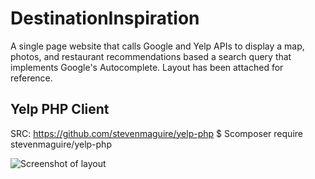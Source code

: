 # DestinationInspiration

A single page website that calls Google and Yelp APIs to display a map, photos, and restaurant recommendations based a search query that implements Google's Autocomplete. Layout has been attached for reference.

## Yelp PHP Client 
SRC: https://github.com/stevenmaguire/yelp-php
$ Scomposer require stevenmaguire/yelp-php

![Screenshot of layout](Layout_DestinationInspiration.png)
